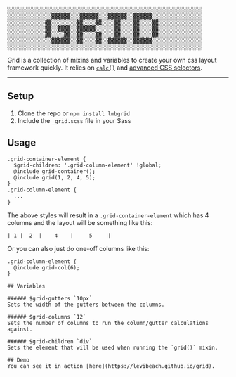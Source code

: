 ```
░░░░░░░░░░░░░░░░░░░░░░░░░░░░░░░░░░░░░░░░░░░░░░░░░░░░░░░░░░░░░░
░░░░░░░░░░░░░░▓▓▓▓▓▓░░░▓▓▓▓▓▓░░░▓▓▓▓▓▓░░▓▓▓▓▓▓░░░░░░░░░░░░░░░░
░░░░░░░░░░░░▓▓░░░░░░░░▓▓░░░░▓▓░░░░▓▓░░░░▓▓░░░░▓▓░░░░░░░░░░░░░░
░░░░░░░░░░░░▓▓░░▓▓▓▓░░▓▓▓▓▓▓░░░░░░▓▓░░░░▓▓░░░░▓▓░░░░░░░░░░░░░░
░░░░░░░░░░░░▓▓░░░░▓▓░░▓▓░░░░▓▓░░░░▓▓░░░░▓▓░░░░▓▓░░░░░░░░░░░░░░
░░░░░░░░░░░░░░▓▓▓▓▓▓░░▓▓░░░░▓▓░░▓▓▓▓▓▓░░▓▓▓▓▓▓░░░░░░░░░░░░░░░░
░░░░░░░░░░░░░░░░░░░░░░░░░░░░░░░░░░░░░░░░░░░░░░░░░░░░░░░░░░░░░░
```

Grid is a collection of mixins and variables to create your own css layout framework quickly. It relies on [`calc()`](http://caniuse.com/#search=calc) and [advanced CSS selectors](http://caniuse.com/#feat=css-sel3).

---

## Setup
1. Clone the repo or `npm install lmbgrid`
2. Include the `_grid.scss` file in your Sass

## Usage

```
.grid-container-element {
  $grid-children: '.grid-column-element' !global;
  @include grid-container();
  @include grid(1, 2, 4, 5);
}
.grid-column-element {
  ...
}
```

The above styles will result in a `.grid-container-element` which has 4 columns and the layout will be something like this:
```
| 1 |  2  |    4    |     5     |
```

Or you can also just do one-off columns like this:
```
.grid-column-element {
  @include grid-col(6);
}

## Variables

###### $grid-gutters `10px`
Sets the width of the gutters between the columns.

###### $grid-columns `12`
Sets the number of columns to run the column/gutter calculations against.

###### $grid-children `div`
Sets the element that will be used when running the `grid()` mixin.

## Demo
You can see it in action [here](https://levibeach.github.io/grid).
